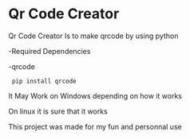 # Qr Code Creator

Qr Code Creator Is to make qrcode by using python 

-Required Dependencies

-qrcode 
        
     pip install qrcode

It May Work on Windows depending on how it works

On linux it is sure that it works

This project was made for my fun and personnal use
